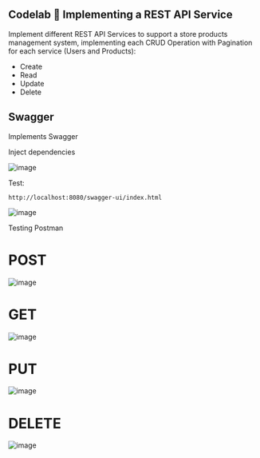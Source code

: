 
## Codelab 🧪 Implementing a REST API Service

Implement different REST API Services to support a store products management system, implementing each CRUD Operation
with Pagination for each service (Users and Products):

- Create
- Read
- Update
- Delete

## Swagger

Implements Swagger

Inject dependencies

![image](https://user-images.githubusercontent.com/98135134/219975349-0910faaa-3e1b-4ca4-9c20-b5fd6c31e7e8.png)


Test: 
```
http://localhost:8080/swagger-ui/index.html
```
![image](https://user-images.githubusercontent.com/98135134/219975460-d8e14ba3-2ea5-4b43-8f92-17071f545a4c.png)

Testing Postman

# POST
![image](https://user-images.githubusercontent.com/98135134/219976519-385b9f05-e0b0-4056-b69e-0c5547bbba99.png)


# GET
![image](https://user-images.githubusercontent.com/98135134/219976610-9adb1f0f-229f-48cd-a32d-43517458ea4c.png)

# PUT 
![image](https://user-images.githubusercontent.com/98135134/219976848-cc3ce142-9217-488f-8525-ba3080666955.png)


# DELETE
![image](https://user-images.githubusercontent.com/98135134/219976862-0b492805-2026-4362-81e4-54e51d4edaba.png)




